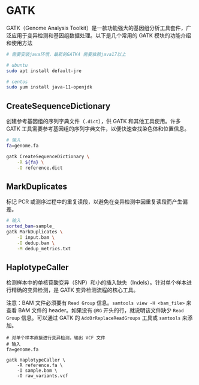 # GATK

GATK（Genome Analysis Toolkit）是一款功能强大的基因组分析工具套件，广泛应用于变异检测和基因组数据处理。以下是几个常用的 GATK 模块的功能介绍和使用方法

```bash
# 需要安装java环境，最新的GATK4 需要依赖java17以上

# ubuntu
sudo apt install default-jre

# centos
sudo yum install java-11-openjdk
```

## CreateSequenceDictionary

创建参考基因组的序列字典文件（`.dict`），供 GATK 和其他工具使用。许多 GATK 工具需要参考基因组的序列字典文件，以便快速查找染色体和位置信息。

```bash
# 输入
fa=genome.fa

gatk CreateSequenceDictionary \
	-R ${fa} \
	-O reference.dict
```

## MarkDuplicates

标记 PCR 或测序过程中的重复读段，以避免在变异检测中因重复读段而产生偏差。

```bash
# 输入
sorted_bam=sample_
gatk MarkDuplicates \
	-I input.bam \
	-O dedup.bam \
	-M dedup_metrics.txt
```

## HaplotypeCaller

检测样本中的单核苷酸变异（SNP）和小的插入缺失（Indels）。针对单个样本进行精确的变异检测，是 GATK 变异检测流程的核心工具。

注意：BAM 文件必须要有 `Read Group` 信息。`samtools view -H <bam_file>` 来查看 BAM 文件的 header。如果没有 `@RG` 开头的行，就说明该文件缺少 `Read Group` 信息。可以通过 GATK 的 `AddOrReplaceReadGroups` 工具或 `samtools` 来添加。

```
# 对单个样本直接进行变异检测，输出 VCF 文件
# 输入
fa=genome.fa

gatk HaplotypeCaller \
	-R reference.fa \
	-I sample.bam \
	-O raw_variants.vcf
```

